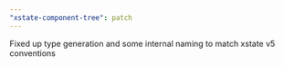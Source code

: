 ```yaml
---
"xstate-component-tree": patch
---
```


Fixed up type generation and some internal naming to match xstate v5 conventions
